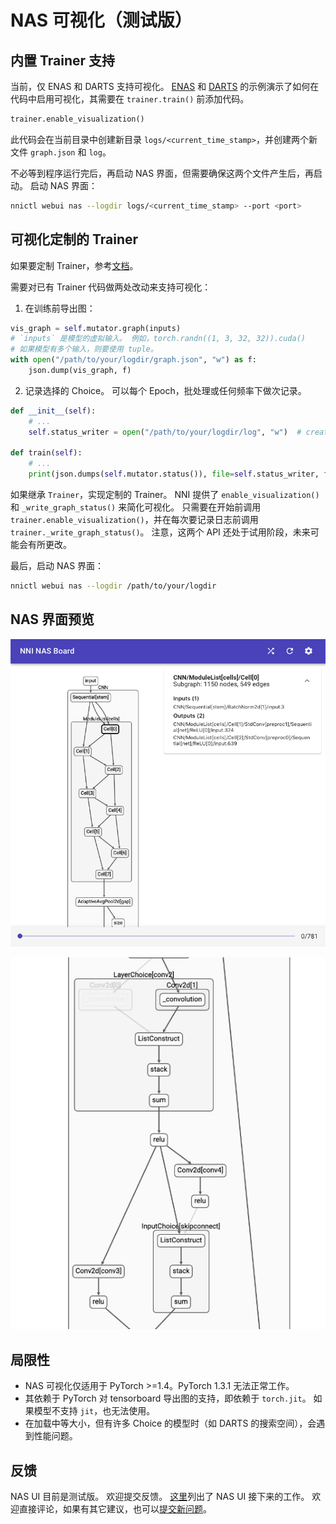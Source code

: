# NAS 可视化（测试版）

## 内置 Trainer 支持

当前，仅 ENAS 和 DARTS 支持可视化。 [ENAS](./ENAS.md) 和 [DARTS](./DARTS.md) 的示例演示了如何在代码中启用可视化，其需要在 `trainer.train()` 前添加代码。

```python
trainer.enable_visualization()
```

此代码会在当前目录中创建新目录 `logs/<current_time_stamp>`，并创建两个新文件 `graph.json` 和 `log`。

不必等到程序运行完后，再启动 NAS 界面，但需要确保这两个文件产生后，再启动。 启动 NAS 界面：

```bash
nnictl webui nas --logdir logs/<current_time_stamp> --port <port>
```

## 可视化定制的 Trainer

如果要定制 Trainer，参考[文档](./Advanced.md#extend-the-ability-of-one-shot-trainers)。

需要对已有 Trainer 代码做两处改动来支持可视化：

1. 在训练前导出图：

```python
vis_graph = self.mutator.graph(inputs)
# `inputs` 是模型的虚拟输入。 例如，torch.randn((1, 3, 32, 32)).cuda()
# 如果模型有多个输入，则要使用 tuple。
with open("/path/to/your/logdir/graph.json", "w") as f:
    json.dump(vis_graph, f)
```

2. 记录选择的 Choice。 可以每个 Epoch，批处理或任何频率下做次记录。

```python
def __init__(self):
    # ...
    self.status_writer = open("/path/to/your/logdir/log", "w")  # create a writer

def train(self):
    # ...
    print(json.dumps(self.mutator.status()), file=self.status_writer, flush=True)  # 保存状态
```

如果继承 `Trainer`，实现定制的 Trainer。 NNI 提供了 `enable_visualization()` 和 `_write_graph_status()` 来简化可视化。 只需要在开始前调用 `trainer.enable_visualization()`，并在每次要记录日志前调用 `trainer._write_graph_status()`。 注意，这两个 API 还处于试用阶段，未来可能会有所更改。

最后，启动 NAS 界面：

```bash
nnictl webui nas --logdir /path/to/your/logdir
```

## NAS 界面预览

![](../../img/nasui-1.png)

![](../../img/nasui-2.png)

## 局限性

* NAS 可视化仅适用于 PyTorch >=1.4。PyTorch 1.3.1 无法正常工作。
* 其依赖于 PyTorch 对 tensorboard 导出图的支持，即依赖于 `torch.jit`。 如果模型不支持 `jit`，也无法使用。
* 在加载中等大小，但有许多 Choice 的模型时（如 DARTS 的搜索空间），会遇到性能问题。

## 反馈

NAS UI 目前是测试版。 欢迎提交反馈。 [这里](https://github.com/microsoft/nni/pull/2085)列出了 NAS UI 接下来的工作。 欢迎直接评论，如果有其它建议，也可以[提交新问题](https://github.com/microsoft/nni/issues/new?template=enhancement.md)。
